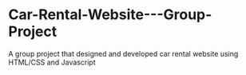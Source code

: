 # Car-Rental-Website---Group-Project
A group project that designed and developed car rental website using HTML/CSS and Javascript

